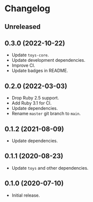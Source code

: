 # Changelog

## Unreleased

## 0.3.0 (2022-10-22)

*   Update `toys-core`.
*   Update development dependencies.
*   Improve CI.
*   Update badges in README.

## 0.2.0 (2022-03-03)

*   Drop Ruby 2.5 support.
*   Add Ruby 3.1 for CI.
*   Update dependencies.
*   Rename `master` git branch to `main`.

## 0.1.2 (2021-08-09)

* Update dependencies.

## 0.1.1 (2020-08-23)

*   Update `toys` and other dependencies.

## 0.1.0 (2020-07-10)

*   Initial release.

